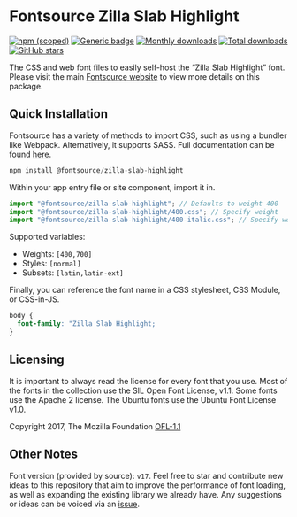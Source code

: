 # Fontsource Zilla Slab Highlight

[![npm (scoped)](https://img.shields.io/npm/v/@fontsource/zilla-slab-highlight?color=brightgreen)](https://www.npmjs.com/package/@fontsource/zilla-slab-highlight) [![Generic badge](https://img.shields.io/badge/fontsource-passing-brightgreen)](https://github.com/fontsource/fontsource) [![Monthly downloads](https://badgen.net/npm/dm/@fontsource/zilla-slab-highlight)](https://github.com/fontsource/fontsource) [![Total downloads](https://badgen.net/npm/dt/@fontsource/zilla-slab-highlight)](https://github.com/fontsource/fontsource) [![GitHub stars](https://img.shields.io/github/stars/fontsource/fontsource.svg?style=social&label=Star)](https://github.com/fontsource/fontsource/stargazers)

The CSS and web font files to easily self-host the “Zilla Slab Highlight” font. Please visit the main [Fontsource website](https://fontsource.org/fonts/zilla-slab-highlight) to view more details on this package.

## Quick Installation

Fontsource has a variety of methods to import CSS, such as using a bundler like Webpack. Alternatively, it supports SASS. Full documentation can be found [here](https://fontsource.org/docs/introduction).

```javascript
npm install @fontsource/zilla-slab-highlight
```

Within your app entry file or site component, import it in.

```javascript
import "@fontsource/zilla-slab-highlight"; // Defaults to weight 400
import "@fontsource/zilla-slab-highlight/400.css"; // Specify weight
import "@fontsource/zilla-slab-highlight/400-italic.css"; // Specify weight and style

```

Supported variables:
- Weights: `[400,700]`
- Styles: `[normal]`
- Subsets: `[latin,latin-ext]`

Finally, you can reference the font name in a CSS stylesheet, CSS Module, or CSS-in-JS.

```css
body {
  font-family: "Zilla Slab Highlight;
}
```

## Licensing
It is important to always read the license for every font that you use.
Most of the fonts in the collection use the SIL Open Font License, v1.1. Some fonts use the Apache 2 license. The Ubuntu fonts use the Ubuntu Font License v1.0.

Copyright 2017, The Mozilla Foundation
[OFL-1.1](http://scripts.sil.org/OFL)

## Other Notes
Font version (provided by source): `v17`.
Feel free to star and contribute new ideas to this repository that aim to improve the performance of font loading, as well as expanding the existing library we already have. Any suggestions or ideas can be voiced via an [issue](https://github.com/fontsource/fontsource/issues).